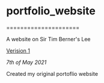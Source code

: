 # portfolio_website
=====================

A website on Sir Tim Berner's Lee

[Verision 1](https://sdowney1999.github.io/portfolio_site/index.html)

*7th of May 2021*

Created my original portoflio website

